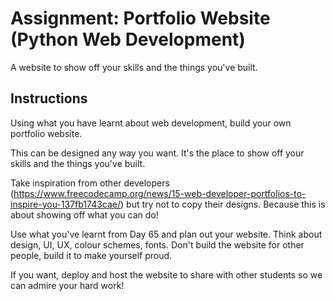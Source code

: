 # Assignment: Portfolio Website (Python Web Development)

A website to show off your skills and the things you've built.

## Instructions

Using what you have learnt about web development, build your own portfolio website.

This can be designed any way you want. It's the place to show off your skills and the things you've built.

Take inspiration from other developers (https://www.freecodecamp.org/news/15-web-developer-portfolios-to-inspire-you-137fb1743cae/) but try not to copy their designs. Because this is about showing off what you can do!

Use what you've learnt from Day 65 and plan out your website. Think about design, UI, UX, colour schemes, fonts. Don't build the website for other people, build it to make yourself proud.

If you want, deploy and host the website to share with other students so we can admire your hard work!
